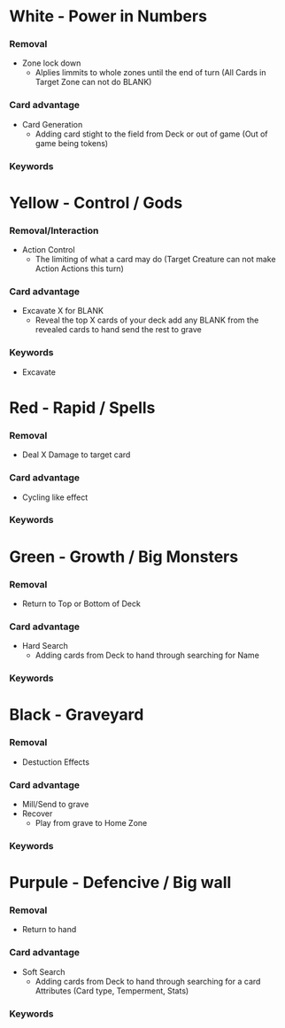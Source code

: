 
# White - Power in Numbers

### Removal

- Zone lock down
  - Alplies limmits to whole zones until the end of turn (All Cards in Target Zone can not do BLANK)

### Card advantage

- Card Generation
  - Adding card stight to the field from Deck or out of game (Out of game being tokens)

### Keywords


# Yellow - Control / Gods

### Removal/Interaction

- Action Control
  - The limiting of what a card may do (Target Creature can not make Action Actions this turn) 

### Card advantage

- Excavate X for BLANK
  - Reveal the  top X cards of your deck add any BLANK from the revealed cards to hand send the rest to grave  

### Keywords

- Excavate

# Red - Rapid / Spells

### Removal

- Deal X Damage to target card

### Card advantage

- Cycling like effect

### Keywords



# Green - Growth / Big Monsters

### Removal

- Return to Top or Bottom of Deck

### Card advantage

- Hard Search
    -   Adding cards from Deck to hand through searching for Name

### Keywords



# Black - Graveyard

### Removal

-  Destuction Effects

### Card advantage

- Mill/Send to grave
- Recover
  - Play from grave to Home Zone 

### Keywords



# Purpule - Defencive / Big wall

### Removal

- Return to hand

### Card advantage

- Soft Search
    -   Adding cards from Deck to hand through searching for a card Attributes (Card type, Temperment, Stats)

### Keywords



